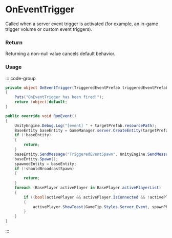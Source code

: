 # OnEventTrigger
<Badge type="info" text="Entity"/>[<Badge type="danger" text="Carbon Compatible"/>](https://github.com/CarbonCommunity/Carbon)[<Badge type="warning" text="Oxide Compatible"/>](https://github.com/OxideMod/Oxide.Rust)
Called when a server event trigger is activated (for example, an in-game trigger volume or custom event triggers).

### Return
Returning a non-null value cancels default behavior.

### Usage
::: code-group
```csharp [Example]
private object OnEventTrigger(TriggeredEventPrefab triggeredEventPrefab)
{
	Puts("OnEventTrigger has been fired!");
	return (object)default;
}
```
```csharp [Source — Assembly-CSharp @ TriggeredEventPrefab]
public override void RunEvent()
{
	UnityEngine.Debug.Log("[event] " + targetPrefab.resourcePath);
	BaseEntity baseEntity = GameManager.server.CreateEntity(targetPrefab.resourcePath);
	if (!baseEntity)
	{
		return;
	}
	baseEntity.SendMessage("TriggeredEventSpawn", UnityEngine.SendMessageOptions.DontRequireReceiver);
	baseEntity.Spawn();
	spawnedEntity = baseEntity;
	if (!shouldBroadcastSpawn)
	{
		return;
	}
	foreach (BasePlayer activePlayer in BasePlayer.activePlayerList)
	{
		if ((bool)activePlayer && activePlayer.IsConnected && !activePlayer.IsInTutorial)
		{
			activePlayer.ShowToast(GameTip.Styles.Server_Event, spawnPhrase, false);
		}
	}
}

```
:::

